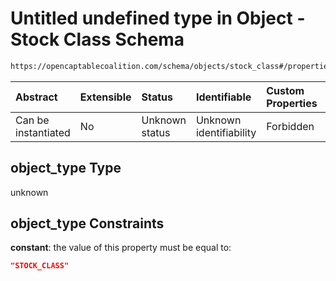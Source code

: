 # Untitled undefined type in Object - Stock Class Schema

```txt
https://opencaptablecoalition.com/schema/objects/stock_class#/properties/object_type
```



| Abstract            | Extensible | Status         | Identifiable            | Custom Properties | Additional Properties | Access Restrictions | Defined In                                                                                    |
| :------------------ | :--------- | :------------- | :---------------------- | :---------------- | :-------------------- | :------------------ | :-------------------------------------------------------------------------------------------- |
| Can be instantiated | No         | Unknown status | Unknown identifiability | Forbidden         | Allowed               | none                | [StockClass.schema.json*](../../schema/objects/StockClass.schema.json "open original schema") |

## object_type Type

unknown

## object_type Constraints

**constant**: the value of this property must be equal to:

```json
"STOCK_CLASS"
```
